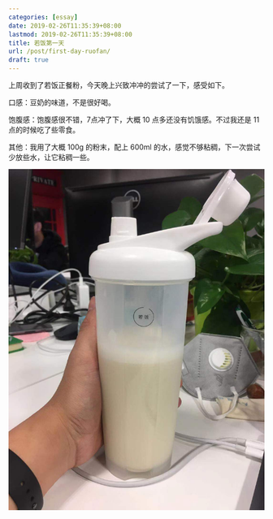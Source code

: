 ```yaml
---
categories: [essay]
date: 2019-02-26T11:35:39+08:00
lastmod: 2019-02-26T11:35:39+08:00
title: 若饭第一天
url: /post/first-day-ruofan/
draft: true
---
```


上周收到了若饭正餐粉，今天晚上兴致冲冲的尝试了一下，感受如下。

口感：豆奶的味道，不是很好喝。

饱腹感：饱腹感很不错，7点冲了下，大概 10 点多还没有饥饿感。不过我还是 11 点的时候吃了些零食。

其他：我用了大概 100g 的粉末，配上 600ml 的水，感觉不够粘稠，下一次尝试少放些水，让它粘稠一些。

![ruofan](/static/ruofan.jpeg)
